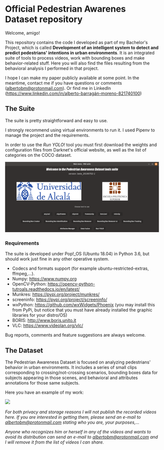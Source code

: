 # Official Pedestrian Awarenes Dataset repository

Welcome, amigo!

This repository contains the code I developed as part of my Bachelor's Project, which is called **Development of an intelligent system to detect and predict pedestrians' intentions in urban environments**. It is an integrated suite of tools to process videos, work with bounding boxes and make behavior-related stuff. Here you will also find the files resulting from the behavioral analysis I performed in that project.

I hope I can make my paper publicly available at some point. In the meantime, contact me if you have questions or comments (albertobm@protonmail.com). Or find me in LinkedIn (https://www.linkedin.com/in/alberto-barragán-moreno-821740100)

## The Suite

The suite is pretty straightforward and easy to use.

I strongly recommend using virtual environments to run it. I used Pipenv to manage the project and the requirements.

In order to use the _Run YOLO!_ tool you must first download the weights and configuration files from Darknet's official website, as well as the list of categories on the COCO dataset.


![](PAD_main.png)

### Requirements
The suite is developed under Pop!\_OS (Ubuntu 18.04) in Python 3.6, but should work just fine in any other operative system.
- Codecs and formats support (for example ubuntu-restricted-extras, ffmpeg,...).
- Numpy: https://www.numpy.org
- OpenCV-Python: https://opencv-python-tutroals.readthedocs.io/en/latest/
- Munkres: https://pypi.org/project/munkres/
- screeninfo: https://pypi.org/project/screeninfo/
- wxPython: https://github.com/wxWidgets/Phoenix (you may install this from PyPi, but notice that you must have already installed the graphic libraries for your distro/OS)
- BORIS: http://www.boris.unito.it
- VLC: https://www.videolan.org/vlc/

Bug reports, comments and feature suggestions are always welcome.

## The Dataset

The Pedestrian Awareness Dataset is focused on analyzing pedestrians' behavior in urban environments. It includes a series of small clips corresponding to crossing/not-crossing scenarios, bounding boxes data for subjects appearing in those scenes, and behavioral and attributes annotations for those same subjects.

Here you have an example of my work:

![](scene_behav_02.png) 

_For both privacy and storage reasons I will not publish the recorded videos here. If you are interested in getting them, please send an e-mail to albertobm@protonmail.com stating who you are, your purposes,..._

_Anyone who recognizes him or herself in any of the videos and wants to avoid its distribution can send an e-mail to albertobm@protonmail.com and I will remove it from the list of videos I can share._

